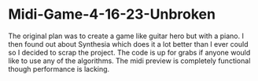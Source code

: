 # Midi-Game-4-16-23-Unbroken
The original plan was to create a game like guitar hero but with a piano. I then found out about Synthesia which does it a lot better than I ever could so I decided to scrap the project. The code is up for grabs if anyone would like to use any of the algorithms. The midi preview is completely functional though performance is lacking.
